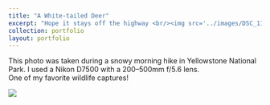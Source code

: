 ```yaml
---
title: "A White-tailed Deer"
excerpt: "Hope it stays off the highway <br/><img src='../images/DSC_1178.JPG'>"
collection: portfolio
layout: portfolio
---
```


This photo was taken during a snowy morning hike in Yellowstone National Park. I used a Nikon D7500 with a 200–500mm f/5.6 lens.  
One of my favorite wildlife captures!

<img src='{{ site.baseurl }}/images/DSC_1178.JPG'>